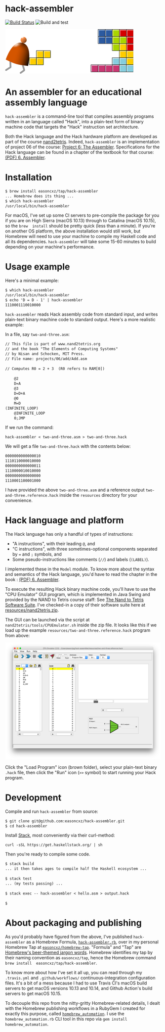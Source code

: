 hack-assembler
==============

[![Build Status](https://travis-ci.org/easoncxz/hack-assembler.svg?branch=master)](https://travis-ci.org/easoncxz/hack-assembler)
![Build and test](https://github.com/easoncxz/hack-assembler/workflows/Build%20and%20test/badge.svg)

![nand2tetris](resources/nand2tetris-banner.png "NAND to Tetris")

# An assembler for an educational assembly language

`hack-assembler` is a command-line tool that compiles assembly programs written
in an language called "Hack", into a plain-text form of binary machine code
that targets the "Hack" instruction set architecture.

Both the Hack language and the Hack hardware platform are developed as part of
the course [nand2tetris][homepage]. Indeed, `hack-assembler` is an 
implementation of project 06 of the course: [Project 6: The Assembler][project]. 
Specifications for the Hack language can be found in a chapter of the textbook 
for that course: [(PDF) 6.  Assembler][chapter].

# Installation

    $ brew install easoncxz/tap/hack-assembler
    ... Homebrew does its thing ...
    $ which hack-assembler
    /usr/local/bin/hack-assembler

For macOS, I've set up some CI servers to pre-compile the package for you if you 
are on High Sierra (macOS 10.13) through to Catalina (macOS 10.15), so the `brew 
install` should be pretty quick (less than a minute). If you're on another OS 
platform, the above installation would still work, but Homebrew will need to use 
your machine to compile my Haskell code and all its dependencies. 
`hack-assembler` will take some 15-60 minutes to build depending on your 
machine's performance.

# Usage example

Here's a minimal example:

    $ which hack-assembler
    /usr/local/bin/hack-assembler
    $ echo 'D = D - 1' | hack-assembler
    1110001110010000

`hack-assembler` reads Hack assembly code from standard input, and writes 
plain-text binary machine code to standard output.  Here's a more realistic 
example:

In a file, say `two-and-three.asm`:

    // This file is part of www.nand2tetris.org
    // and the book "The Elements of Computing Systems"
    // by Nisan and Schocken, MIT Press.
    // File name: projects/06/add/Add.asm

    // Computes R0 = 2 + 3  (R0 refers to RAM[0])

        @2
        D=A
        @3
        D=D+A
        @0
        M=D
    (INFINITE_LOOP)
        @INFINITE_LOOP
        0;JMP


If we run the command:

    hack-assembler < two-and-three.asm > two-and-three.hack

We will get a file `two-and-three.hack` with the contents below:

    0000000000000010
    1110110000010000
    0000000000000011
    1110000010010000
    0000000000000000
    1110001100001000

I have provided the above `two-and-three.asm` and a reference output
`two-and-three.reference.hack` inside the `resources` directory for your
convenience.

# Hack language and platform

The Hack language has only a handful of types of instructions:

- "A instructions", with their leading `@`, and
- "C instructions", with three sometimes-optional components separated by `=`
  and `;` symbols, and
- Some pseudo-instructions like comments (`//`) and labels (`(LABEL)`).

I implemented these in the `Model` module.  To know more about the syntax and
semantics of the Hack language, you'd have to read the chapter in the book :
[(PDF) 6.  Assembler][chapter].

To execute the resulting Hack binary machine code, you'll have to use the "CPU
Emulator" GUI program, which is implemented in Java Swing and provided by the
NAND to Tetris course staff: See [The Nand to Tetris Software Suite][software].
I've checked-in a copy of their software suite here at
[resources/nand2tetris.zip][zip].

The GUI can be launched via the script at `nand2tetris/tools/CPUEmulator.sh`
inside the zip file. It looks like this if we load up the example
`resources/two-and-three.reference.hack` program from above:

![CPU Emulator](resources/CPUEmulator_screenshot.png "CPU Emulator")

Click the "Load Program" icon (brown folder), select your plain-text binary
`.hack` file, then click the "Run" icon (`>>` symbol) to start running your
Hack program.

# Development

Compile and run `hack-assembler` from source:

    $ git clone git@github.com:easoncxz/hack-assembler.git
    $ cd hack-assembler
    
Install [Stack][hs-stack], most conveniently via their curl-method:

    curl -sSL https://get.haskellstack.org/ | sh

Then you're ready to compile some code.

    $ stack build
    ... it then takes ages to compile half the Haskell ecosystem ...

    $ stack test
    ... (my tests passing) ...

    $ stack exec -- hack-assembler < hello.asm > output.hack

    $

# About packaging and publishing

As you'd probably have figured from the above, I've published `hack-assembler` 
as a Homebrew Formula, [`hack-assembler.rb`][formula], over in my personal 
Homebrew Tap at [`easoncxz/homebrew-tap`][tap]. "Formula" and "Tap" are 
[Homebrew's beer-themed jargon words][beer]. Homebrew identifies my tap by their 
naming convention as `easoncxz/tap`, hence the Homebrew command `brew install 
easoncxz/tap/hack-assembler`.

To know more about how I've set it all up, you can read through my `.travis.yml` 
and `.github/workflows/` continuous-integration configuration files. It's a bit 
of a mess because I had to use Travis CI's macOS build servers to get macOS 
versions 10.13 and 10.14, and Github Action's build servers to get macOS 10.15.  

To decouple this repo from the nitty-gritty Homebrew-related details, I dealt 
with the Homebrew publishing workflows in a RubyGem I created for exactly this 
purpose, called [`homebrew_automation`][gem]. I use the `homebrew_automation.rb` 
CLI tool in this repo via `gem install homebrew_automation`.

[homepage]: http://www.nand2tetris.org/
[project]: https://www.nand2tetris.org/project06
[chapter]: resources/chapter-06.pdf
[software]: https://www.nand2tetris.org/software
[zip]: resources/nand2tetris.zip
[hs-stack]: https://docs.haskellstack.org/en/stable/README/
[tap]: https://github.com/easoncxz/homebrew-tap
[formula]: https://github.com/easoncxz/homebrew-tap/blob/master/Formula/hack-assembler.rb
[beer]: https://docs.brew.sh/
[gem]: https://github.com/easoncxz/homebrew-automation

